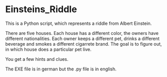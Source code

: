 # Einsteins_Riddle
This is a Python script, which represents a riddle from Albert Einstein.

There are five houses. 
Each house has a different color, the owners have different nationalities.
Each owner keeps a different pet, drinks a different beverage and smokes a different cigarrete brand.
The goal is to figure out, in which house does a particular pet live.

You get a few hints and clues.

The EXE file is in german but the .py file is in english.
